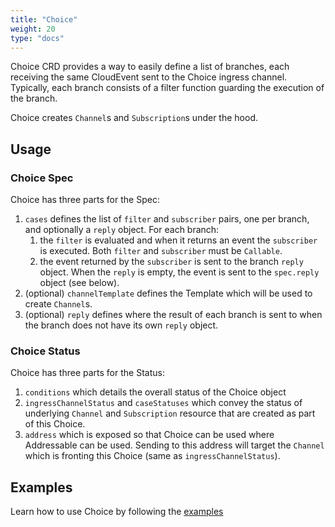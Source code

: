```yaml
---
title: "Choice"
weight: 20
type: "docs"
---
```


Choice CRD provides a way to easily define a list of branches, each
receiving the same CloudEvent sent to the Choice ingress channel.
Typically, each branch consists of a filter function guarding the execution
of the branch.

Choice creates `Channel`s and `Subscription`s under the hood.

## Usage

### Choice Spec

Choice has three parts for the Spec:

1. `cases` defines the list of `filter` and `subscriber` pairs, one per branch,
   and optionally a `reply` object. For each branch:
   1. the `filter` is evaluated and when it returns an event the `subscriber` is
      executed. Both `filter` and `subscriber` must be `Callable`.
   1. the event returned by the `subscriber` is sent to the branch `reply`
      object. When the `reply` is empty, the event is sent to the `spec.reply`
      object (see below).
1. (optional) `channelTemplate` defines the Template which will be used to
   create `Channel`s.
1. (optional) `reply` defines where the result of each branch is sent to when
   the branch does not have its own `reply` object.

### Choice Status

Choice has three parts for the Status:

1. `conditions` which details the overall status of the Choice object
1. `ingressChannelStatus` and `caseStatuses` which convey the status of underlying
   `Channel` and `Subscription` resource that are created as part of this
   Choice.
1. `address` which is exposed so that Choice can be used where Addressable
   can be used. Sending to this address will target the `Channel` which is
   fronting this Choice (same as `ingressChannelStatus`).

## Examples

Learn how to use Choice by following the [examples](./samples/choice/README.md)
